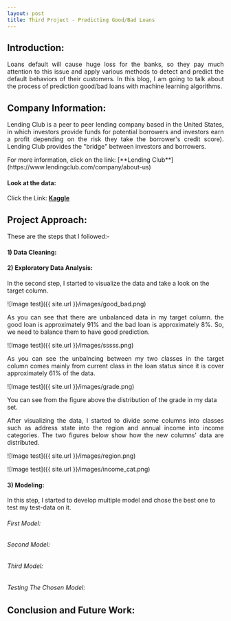 ```yaml
---
layout: post
title: Third Project - Predicting Good/Bad Loans
---
```

## Introduction: 
<p align="justify">Loans default will cause huge loss for the banks, so they pay much attention to this issue and apply various methods to detect and predict the default behaviors of their customers. In this blog, I am going to talk about the process of prediction good/bad loans with machine learning algorithms.</p>


## Company Information:
<p align="justify">Lending Club is a peer to peer lending company based in the United States, in which investors provide funds for potential borrowers and investors earn a profit depending on the risk they take the borrower's credit score). Lending Club provides the "bridge" between investors and borrowers.</p> For more information, click on the link: [**Lending Club**](https://www.lendingclub.com/company/about-us) 

#### Look at the data:
Click the Link: [**Kaggle**](https://www.kaggle.com/wendykan/lending-club-loan-data)


## Project Approach:

These are the steps that I followed:-

#### 1) Data Cleaning:



#### 2) Exploratory Data Analysis:

In the second step, I started to visualize the data and take a look on the target column. 

![Image test]({{ site.url }}/images/good_bad.png)

<p align="justify">As you can see that there are unbalanced data in my target column. the good loan is approximately 91% and the bad loan is approximately 8%. So, we need to balance them to have good prediction.</p>

![Image test]({{ site.url }}/images/sssss.png)

<p align="justify">As you can see the unbalncing between my two classes in the target column comes mainly from current class in the loan status since it is cover approximately 61% of the data.</p>

![Image test]({{ site.url }}/images/grade.png)

You can see from the figure above the distribution of the grade in my data set.


<p align="justify">After visualizing the data, I started to divide some columns into classes such as address state into the region and annual income into income categories. The two figures below show how the new columns' data are distributed.</p>
<style>
img {
  display: block;
  margin-left: auto;
  margin-right: auto;
}
</style>
![Image test]({{ site.url }}/images/region.png)

![Image test]({{ site.url }}/images/income_cat.png) 


#### 3) Modeling:

In this step, I started to develop multiple model and chose the best one to test my test-data on it. 



###### First Model:


###### Second Model:

###### Third Model:

###### Testing The Chosen Model:


## Conclusion and Future Work:






